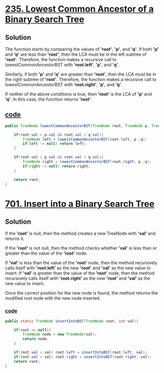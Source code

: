 # [235. Lowest Common Ancestor of a Binary Search Tree](https://leetcode.com/problems/lowest-common-ancestor-of-a-binary-search-tree/)
## Solution
The function starts by comparing the values of **'root'**, **'p'**, and **'q'**. If both **'p'** and **'q'** are less than **'root'**, then the LCA must be in the left subtree of **'root'**. Therefore, the function makes a recursive call to lowestCommonAncestorBST with **'root.left'**, **'p'**, and **'q'**.

Similarly, if both **'p'** and **'q'** are greater than **'root'**, then the LCA must be in the right subtree of **'root'**. Therefore, the function makes a recursive call to lowestCommonAncestorBST with **'root.right'**, **'p'**, and **'q'**.

If neither of the above conditions is true, then **'root'** is the LCA of **'p'** and **'q'**. In this case, the function returns **'root'**.

## [code](../../src/main/java/day21_30/Day22T235LowestCommonAncestorOfBST.java)
```java
public TreeNode lowestCommonAncestorBST(TreeNode root, TreeNode p, TreeNode q){

    if(root.val > p.val && root.val > q.val){
        TreeNode left = lowestCommonAncestorBST(root.left, p ,q);
        if(left != null) return left;
    }

    if(root.val < p.val && root.val < q.val){
        TreeNode right = lowestCommonAncestorBST(root.right, p ,q);
        if(right != null) return right;
    }

    return root;
}
```

# [701. Insert into a Binary Search Tree](https://leetcode.com/problems/insert-into-a-binary-search-tree/)
## Solution
If the **'root'** is null, then the method creates a new TreeNode with **'val'** and returns it.

If the **'root'** is not null, then the method checks whether **'val'** is less than or greater than the value of the **'root'** node. 

If **'val'** is less than the value of the **'root'** node, then the method recursively calls itself with **'root.left'** as 
the new **'root'** and **'val'** as the new value to insert. If **'val'** is greater than the value of the **'root'** node, 
then the method recursively calls itself with **'root.right'** as the new **'root'** and **'val'** as the new value to insert.

Once the correct position for the new node is found, the method returns the modified root node with the new node inserted.
### [code](../../src/main/java/day21_30/Day22T701InsertIntoABST.java)
```java
public static TreeNode insertIntoBST(TreeNode root, int val){

    if(root == null){
        TreeNode node = new TreeNode(val);
        return node;
    }

    if(root.val > val) root.left = insertIntoBST(root.left, val);
    if(root.val < val) root.right = insertIntoBST(root.right, val);
    return root;
}
```
